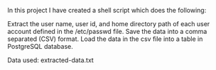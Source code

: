 In this project I have created a shell script which does the following:

Extract the user name, user id, and home directory path of each user account defined in the /etc/passwd file.
Save the data into a comma separated (CSV) format.
Load the data in the csv file into a table in PostgreSQL database.

Data used: extracted-data.txt
